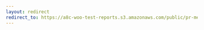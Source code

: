 ```yaml
---
layout: redirect
redirect_to: https://a8c-woo-test-reports.s3.amazonaws.com/public/pr-merge/41305/api/index.html
---
```

